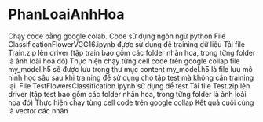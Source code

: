 # PhanLoaiAnhHoa
Chạy code bằng google colab. Code sử dụng ngôn ngữ python
File ClassificationFlowerVGG16.ipynb được sử dụng để training dữ liệu
Tải file Train.zip lên driver (tập train bao gồm các folder nhãn hoa, trong từng folder là ảnh loài hoa đó)
Thực hiện chạy từng cell code trên google collap
file my_model.h5 sẽ được lưu trong thư mục content
my_model.h5 là file lưu mô hình học sâu sau khi training để sử dụng cho tập test mà không cần training lại.
File TestFlowersClassification.ipynb sử dụng để test
Tải file Test.zip lên driver (tập test bao gồm các folder nhãn hoa, trong từng folder là ảnh loài hoa đó)
Thực hiện chạy từng cell code trên google collap
Kết quả cuối cùng là vector các nhãn
